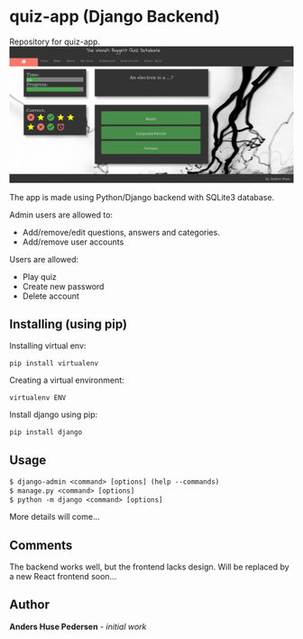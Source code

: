 # quiz-app (Django Backend)
Repository for quiz-app. 
![alt text](https://raw.githubusercontent.com/huse007/quiz-app/master/quizapp.png)

The app is made using Python/Django backend with SQLite3 database.

Admin users are allowed to:
 - Add/remove/edit questions, answers and categories.
 - Add/remove user accounts

Users are allowed:
 - Play quiz
 - Create new password
 - Delete account

## Installing (using pip)
Installing virtual env:
```
pip install virtualenv
```
Creating a virtual environment:
```
virtualenv ENV
```

Install django using pip:

``` 
pip install django
```
## Usage

```
$ django-admin <command> [options] (help --commands)
$ manage.py <command> [options]
$ python -m django <command> [options]
```

More details will come...

## Comments
The backend works well, but the frontend lacks design. 
Will be replaced by a new React frontend soon... 

## Author
**Anders Huse Pedersen** - *initial work*
